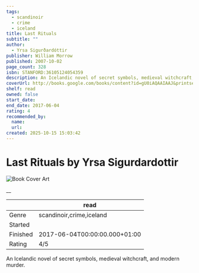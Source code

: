 ```yaml
---
tags:
  - scandinoir
  - crime
  - iceland
title: Last Rituals
subtitle: ""
author:
  - Yrsa Sigurðardóttir
publisher: William Morrow
published: 2007-10-02
page_count: 328
isbn: STANFORD:36105124054359
description: An Icelandic novel of secret symbols, medieval witchcraft, and modern murder.
coverUrl: http://books.google.com/books/content?id=gU0iAQAAIAAJ&printsec=frontcover&img=1&zoom=1&source=gbs_api
shelf: read
owned: false
start_date:
end_date: 2017-06-04
rating: 4
recommended_by:
  name:
  url:
created: 2025-10-15 15:03:42
---
```


# Last Rituals by Yrsa Sigurdardottir

![Book Cover Art](http://books.google.com/books/content?id=gU0iAQAAIAAJ&printsec=frontcover&img=1&zoom=1&source=gbs_api)

__

| &nbsp; | read | 
| --- | --- |
| Genre | scandinoir,crime,iceland |
| Started |  |
| Finished | 2017-06-04T00:00:00.000+01:00 |
| Rating | 4/5 |

An Icelandic novel of secret symbols, medieval witchcraft, and modern murder.